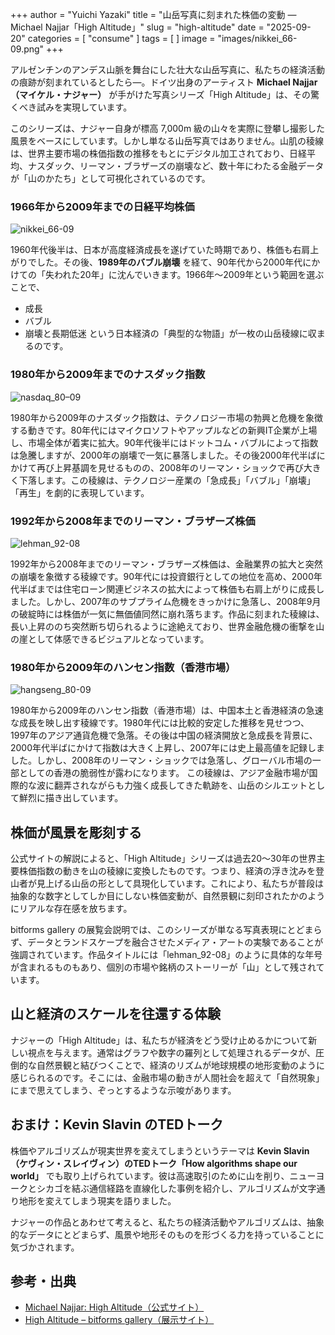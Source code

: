 +++
author = "Yuichi Yazaki"
title = "山岳写真に刻まれた株価の変動 ― Michael Najjar「High Altitude」"
slug = "high-altitude"
date = "2025-09-20"
categories = [
    "consume"
]
tags = [
]
image = "images/nikkei_66-09.png"
+++

アルゼンチンのアンデス山脈を舞台にした壮大な山岳写真に、私たちの経済活動の痕跡が刻まれているとしたら―。ドイツ出身のアーティスト **Michael Najjar（マイケル・ナジャー）** が手がけた写真シリーズ「High Altitude」は、その驚くべき試みを実現しています。

このシリーズは、ナジャー自身が標高 7,000m 級の山々を実際に登攀し撮影した風景をベースにしています。しかし単なる山岳写真ではありません。山肌の稜線は、世界主要市場の株価指数の推移をもとにデジタル加工されており、日経平均、ナスダック、リーマン・ブラザーズの崩壊など、数十年にわたる金融データが「山のかたち」として可視化されているのです。

<!--more-->

### 1966年から2009年までの日経平均株価

![nikkei_66-09](images/nikkei_66-09.png)

1960年代後半は、日本が高度経済成長を遂げていた時期であり、株価も右肩上がりでした。その後、**1989年のバブル崩壊** を経て、90年代から2000年代にかけての「失われた20年」に沈んでいきます。1966年〜2009年という範囲を選ぶことで、
- 成長
- バブル
- 崩壊と長期低迷
という日本経済の「典型的な物語」が一枚の山岳稜線に収まるのです。

### 1980年から2009年までのナスダック指数

![nasdaq_80–09](images/nasdaq_80–09.png)

1980年から2009年のナスダック指数は、テクノロジー市場の勃興と危機を象徴する動きです。80年代にはマイクロソフトやアップルなどの新興IT企業が上場し、市場全体が着実に拡大。90年代後半にはドットコム・バブルによって指数は急騰しますが、2000年の崩壊で一気に暴落しました。その後2000年代半ばにかけて再び上昇基調を見せるものの、2008年のリーマン・ショックで再び大きく下落します。この稜線は、テクノロジー産業の「急成長」「バブル」「崩壊」「再生」を劇的に表現しています。

### 1992年から2008年までのリーマン・ブラザーズ株価

![lehman_92-08](images/lehman_92-08.png)

1992年から2008年までのリーマン・ブラザーズ株価は、金融業界の拡大と突然の崩壊を象徴する稜線です。90年代には投資銀行としての地位を高め、2000年代半ばまでは住宅ローン関連ビジネスの拡大によって株価も右肩上がりに成長しました。しかし、2007年のサブプライム危機をきっかけに急落し、2008年9月の破綻時には株価が一気に無価値同然に崩れ落ちます。作品に刻まれた稜線は、長い上昇ののち突然断ち切られるように途絶えており、世界金融危機の衝撃を山の崖として体感できるビジュアルとなっています。

### 1980年から2009年のハンセン指数（香港市場）

![hangseng_80-09](images/hangseng_80-09.png)

1980年から2009年のハンセン指数（香港市場）は、中国本土と香港経済の急速な成長を映し出す稜線です。1980年代には比較的安定した推移を見せつつ、1997年のアジア通貨危機で急落。その後は中国の経済開放と急成長を背景に、2000年代半ばにかけて指数は大きく上昇し、2007年には史上最高値を記録しました。しかし、2008年のリーマン・ショックでは急落し、グローバル市場の一部としての香港の脆弱性が露わになります。
この稜線は、アジア金融市場が国際的な波に翻弄されながらも力強く成長してきた軌跡を、山岳のシルエットとして鮮烈に描き出しています。


## 株価が風景を彫刻する

公式サイトの解説によると、「High Altitude」シリーズは過去20〜30年の世界主要株価指数の動きを山の稜線に変換したものです。つまり、経済の浮き沈みを登山者が見上げる山岳の形として具現化しています。これにより、私たちが普段は抽象的な数字としてしか目にしない株価変動が、自然景観に刻印されたかのようにリアルな存在感を放ちます。

bitforms gallery の展覧会説明では、このシリーズが単なる写真表現にとどまらず、データとランドスケープを融合させたメディア・アートの実験であることが強調されています。作品タイトルには「lehman_92-08」のように具体的な年号が含まれるものもあり、個別の市場や銘柄のストーリーが「山」として残されています。


## 山と経済のスケールを往還する体験

ナジャーの「High Altitude」は、私たちが経済をどう受け止めるかについて新しい視点を与えます。通常はグラフや数字の羅列として処理されるデータが、圧倒的な自然景観と結びつくことで、経済のリズムが地球規模の地形変動のように感じられるのです。そこには、金融市場の動きが人間社会を超えて「自然現象」にまで思えてしまう、ぞっとするような示唆があります。

## おまけ：Kevin Slavin のTEDトーク

株価やアルゴリズムが現実世界を変えてしまうというテーマは **Kevin Slavin（ケヴィン・スレイヴィン）のTEDトーク「How algorithms shape our world」** でも取り上げられています。彼は高速取引のために山を削り、ニューヨークとシカゴを結ぶ通信経路を直線化した事例を紹介し、アルゴリズムが文字通り地形を変えてしまう現実を語りました。

ナジャーの作品とあわせて考えると、私たちの経済活動やアルゴリズムは、抽象的なデータにとどまらず、風景や地形そのものを形づくる力を持っていることに気づかされます。


## 参考・出典

- [Michael Najjar: High Altitude（公式サイト）](https://www.michaelnajjar.com/artworks/high-altitude/)
- [High Altitude – bitforms gallery（展示サイト）](https://www.bitforms.art/exhibition/michael-najjar-high-altitude)